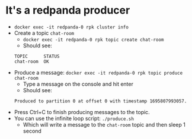 # It's a redpanda producer

- `docker exec -it redpanda-0 rpk cluster info`
- Create a topic `chat-room`
    - `docker exec -it redpanda-0 rpk topic create chat-room`
    - Should see:
    ```
    TOPIC      STATUS
    chat-room  OK
    ```
- Produce a message: `docker exec -it redpanda-0 rpk topic produce chat-room`
    - Type a message on the console and hit enter
    - Should see:
    ```
    Produced to partition 0 at offset 0 with timestamp 1695807993057.
    ```
- Press Ctrl+C to finish producing messages to the topic.
- You can use the infinite loop script: `./produce.sh` 
    - Which will write a message to the `chat-room` topic and then sleep 1 second


